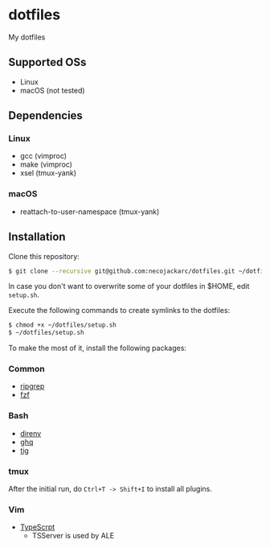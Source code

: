 # dotfiles

My dotfiles

## Supported OSs

* Linux
* macOS (not tested)

## Dependencies

### Linux

* gcc (vimproc)
* make (vimproc)
* xsel (tmux-yank)

### macOS

* reattach-to-user-namespace (tmux-yank)

## Installation
Clone this repository:

```sh
$ git clone --recursive git@github.com:necojackarc/dotfiles.git ~/dotfiles
```

In case you don't want to overwrite some of your dotfiles in $HOME, edit `setup.sh`.

Execute the following commands to create symlinks to the dotfiles:

```sh
$ chmod +x ~/dotfiles/setup.sh
$ ~/dotfiles/setup.sh
```

To make the most of it, install the following packages:

### Common

* [ripgrep](https://github.com/BurntSushi/ripgrep)
* [fzf](https://github.com/junegunn/fzf)

### Bash

* [direnv](https://github.com/direnv/direnv)
* [ghq](https://github.com/motemen/ghq)
* [tig](https://github.com/jonas/tig)

### tmux
After the initial run, do `Ctrl+T -> Shift+I` to install all plugins.

### Vim

* [TypeScrpt](https://github.com/Microsoft/TypeScript)
  * TSServer is used by ALE
